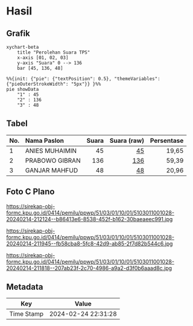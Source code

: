 # Hasil

## Grafik

```mermaid
xychart-beta
    title "Perolehan Suara TPS"
    x-axis [01, 02, 03]
    y-axis "Suara" 0 --> 136
    bar [45, 136, 48]
```

```mermaid
%%{init: {"pie": {"textPosition": 0.5}, "themeVariables": {"pieOuterStrokeWidth": "5px"}} }%%
pie showData
    "1" : 45
    "2" : 136
    "3" : 48
```

## Tabel

| No. | Nama Paslon    | Suara | Suara (raw) | Persentase |
|:--- |:-------------- | -----:| -----------:| ----------:|
| 1   | ANIES MUHAIMIN | 45    | [45][p-1]   | 19,65      |
| 2   | PRABOWO GIBRAN | 136   | [136][p-2]  | 59,39      |
| 3   | GANJAR MAHFUD  | 48    | [48][p-3]   | 20,96      |


[p-1]: https://github.com/gigit-pemilu/pemilu-2024-51-bali/blob/main/pilpres/hitung-suara/sub/51-bali/sub/03-badung/sub/01-kuta/sub/1001-tuban/sub/028-tps/sub/paslon-1.txt
[p-2]: https://github.com/gigit-pemilu/pemilu-2024-51-bali/blob/main/pilpres/hitung-suara/sub/51-bali/sub/03-badung/sub/01-kuta/sub/1001-tuban/sub/028-tps/sub/paslon-2.txt
[p-3]: https://github.com/gigit-pemilu/pemilu-2024-51-bali/blob/main/pilpres/hitung-suara/sub/51-bali/sub/03-badung/sub/01-kuta/sub/1001-tuban/sub/028-tps/sub/paslon-3.txt

## Foto C Plano

https://sirekap-obj-formc.kpu.go.id/0414/pemilu/ppwp/51/03/01/10/01/5103011001028-20240214-212124--b86413e6-8538-452f-b162-30baeaeec991.jpg

https://sirekap-obj-formc.kpu.go.id/0414/pemilu/ppwp/51/03/01/10/01/5103011001028-20240214-211945--fb58cba8-5fc8-42d9-ab85-2f7d82b544c6.jpg

https://sirekap-obj-formc.kpu.go.id/0414/pemilu/ppwp/51/03/01/10/01/5103011001028-20240214-211818--207ab23f-2c70-4986-a9a2-d3f0b6aaad8c.jpg


## Metadata

| Key        | Value               |
| ---------- | ------------------- |
| Time Stamp | 2024-02-24 22:31:28 |




